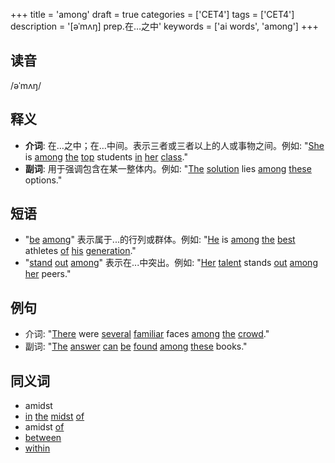 +++
title = 'among'
draft = true
categories = ['CET4']
tags = ['CET4']
description = '[əˈmʌŋ] prep.在…之中'
keywords = ['ai words', 'among']
+++

## 读音
/əˈmʌŋ/

## 释义
- **介词**: 在…之中；在…中间。表示三者或三者以上的人或事物之间。例如: "[She](/post/she/) is [among](/post/among/) [the](/post/the/) [top](/post/top/) students [in](/post/in/) [her](/post/her/) [class](/post/class/)."
- **副词**: 用于强调包含在某一整体内。例如: "[The](/post/the/) [solution](/post/solution/) lies [among](/post/among/) [these](/post/these/) options."

## 短语
- "[be](/post/be/) [among](/post/among/)" 表示属于...的行列或群体。例如: "[He](/post/he/) is [among](/post/among/) [the](/post/the/) [best](/post/best/) athletes [of](/post/of/) [his](/post/his/) [generation](/post/generation/)."
- "[stand](/post/stand/) [out](/post/out/) [among](/post/among/)" 表示在...中突出。例如: "[Her](/post/her/) [talent](/post/talent/) stands [out](/post/out/) [among](/post/among/) [her](/post/her/) peers."

## 例句
- 介词: "[There](/post/there/) were [several](/post/several/) [familiar](/post/familiar/) faces [among](/post/among/) [the](/post/the/) [crowd](/post/crowd/)."
- 副词: "[The](/post/the/) [answer](/post/answer/) [can](/post/can/) [be](/post/be/) [found](/post/found/) [among](/post/among/) [these](/post/these/) books."

## 同义词
- amidst
- [in](/post/in/) [the](/post/the/) [midst](/post/midst/) [of](/post/of/)
- amidst [of](/post/of/)
- [between](/post/between/)
- [within](/post/within/)
